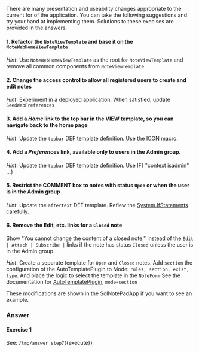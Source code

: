  There are many presentation and useability changes appropriate to the current for of the application. You can take the following suggestions and try your hand at implementing them. Solutions to these execises are provided in the answers.

#### 1. Refactor the `NoteViewTemplate` and base it on the `NoteWebHomeViewTemplate`	

_Hint_: Use `NoteWebHomeViewTemplate` as the root for `NoteViewTemplate` and remove all common components from `NoteViewTemplate`.

#### 2. Change the access control to allow all registered users to create and edit notes	

_Hint_: Experiment in a deployed application. When satisfied, update `SeedWebPreferences`

#### 3. Add a _Home_ link to the top bar in the VIEW template, so you can navigate back to the home page	

_Hint_: Update the `topbar` DEF template definition. Use the ICON macro.

#### 4. Add a _Preferences_ link, available only to users in the Admin group.	

_Hint_: Update the `topbar` DEF template definition. Use IF\{ "context isadmin" ...\}

#### 5. Restrict the COMMENT box to notes with status `Open` or when the user is in the Admin group	

_Hint_: Update the `aftertext` DEF template. Refiew the [System.IfStatements](http://cdlhttps://[[HOST_SUBDOMAIN]]-80-[[KATACODA_HOST]].environments.katacoda.com/System/IfStatements) carefully.

#### 6. Remove the Edit, etc. links for a `Closed` note	

 Show "You cannot change the content of a closed note." instead of the `Edit | Attach | Subscribe |` links if the note has status `Closed` unless the user is in the Admin group.

_Hint_: Create a separate template for `Open` and `Closed` notes. Add `section` the configuration of the AutoTemplatePlugin to Mode: `rules, section, exist, type`. And place the logic to select the template in the `NoteForm` See the documentation for [AutoTemplatePlugin](http://cdlhttps://[[HOST_SUBDOMAIN]]-80-[[KATACODA_HOST]].environments.katacoda.com/System/AutoTemplatePlugin), `mode=section`

 These modifications are shown in the SolNotePadApp if you want to see an example.

### Answer	

#### Exercise 1	

 See: `/tmp/answer step7`{{execute}}

